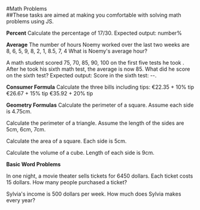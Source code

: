 #Math Problems  
##These tasks are aimed at making you comfortable with solving math problems using JS. 

**Percent**
Calculate the percentage of 17/30. Expected output: number%

**Average** 
The number of hours Noemy worked over the last two weeks are 8, 6, 5, 9, 8, 2, 1, 8.5, 7, 4
What is Noemy's average hour?

A math student scored 75, 70, 85, 90, 100 on the first five tests he took . After he took his sixth math test, the average is now 85. What did he score on the sixth test?
Expected output: Score in the sixth test: --.


**Consumer Formula**
Calculate the three bills including tips:
€22.35 + 10% tip
€26.67 + 15% tip
€35.92 + 20% tip

**Geometry Formulas** 
Calculate the perimeter of a square. Assume each side is 4.75cm.

Calculate the perimeter of a triangle. Assume the length of the sides are 5cm, 6cm, 7cm.

Calculate the area of a square. Each side is 5cm.

Calculate the volume of a cube. Length of each side is 9cm.

**Basic Word Problems**

In one night, a movie theater sells tickets for 6450 dollars. Each ticket costs 15 dollars. How many people purchased a ticket? 

Sylvia's income is 500 dollars per week. How much does Sylvia makes every year?

